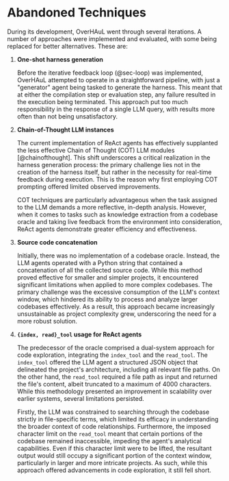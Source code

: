 # Abandoned Techniques

During its development, OverHAuL went through several iterations. A number of approaches were implemented and evaluated, with some being replaced for better alternatives. These are:

1. **One-shot harness generation**

    Before the iterative feedback loop (@sec-loop) was implemented, OverHAuL attempted to operate in a straightforward pipeline, with just a "generator" agent being tasked to generate the harness. This meant that at either the compilation step or evaluation step, any failure resulted in the execution being terminated. This approach put too much responsibility in the response of a single LLM query, with results more often than not being unsatisfactory.

2. **Chain-of-Thought LLM instances**

    The current implementation of ReAct agents has effectively supplanted the less effective Chain of Thought (COT) LLM modules [@chainofthought]. This shift underscores a critical realization in the harness generation process: the primary challenge lies not in the creation of the harness itself, but rather in the necessity for real-time feedback during execution. This is the reason why first employing COT prompting offered limited observed improvements.

    COT techniques are particularly advantageous when the task assigned to the LLM demands a more reflective, in-depth analysis. However, when it comes to tasks such as knowledge extraction from a codebase oracle and taking live feedback from the environment into consideration, ReAct agents demonstrate greater efficiency and effectiveness.

3. **Source code concatenation**

    Initially, there was no implementation of a codebase oracle. Instead, the LLM agents operated with a Python string that contained a concatenation of all the collected source code. While this method proved effective for smaller and simpler projects, it encountered significant limitations when applied to more complex codebases. The primary challenge was the excessive consumption of the LLM's context window, which hindered its ability to process and analyze larger codebases effectively. As a result, this approach became increasingly unsustainable as project complexity grew, underscoring the need for a more robust solution.

4. **`{index, read}_tool` usage for ReAct agents**

    The predecessor of the oracle comprised a dual-system approach for code exploration, integrating the `index_tool` and the `read_tool`. The `index_tool` offered the LLM agent a structured JSON object that delineated the project's architecture, including all relevant file paths. On the other hand, the `read_tool` required a file path as input and returned the file's content, albeit truncated to a maximum of 4000 characters. While this methodology presented an improvement in scalability over earlier systems, several limitations persisted.

    Firstly, the LLM was constrained to searching through the codebase strictly in file-specific terms, which limited its efficacy in understanding the broader context of code relationships. Furthermore, the imposed character limit on the `read_tool` meant that certain portions of the codebase remained inaccessible, impeding the agent's analytical capabilities. Even if this character limit were to be lifted, the resultant output would still occupy a significant portion of the context window, particularly in larger and more intricate projects. As such, while this approach offered advancements in code exploration, it still fell short.
